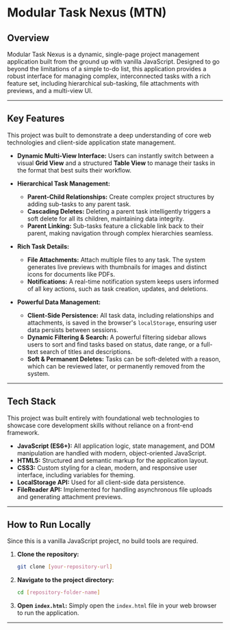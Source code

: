 # Modular Task Nexus (MTN)

## Overview

Modular Task Nexus is a dynamic, single-page project management application built from the ground up with vanilla JavaScript. Designed to go beyond the limitations of a simple to-do list, this application provides a robust interface for managing complex, interconnected tasks with a rich feature set, including hierarchical sub-tasking, file attachments with previews, and a multi-view UI.

---

## Key Features

This project was built to demonstrate a deep understanding of core web technologies and client-side application state management.

* **Dynamic Multi-View Interface:** Users can instantly switch between a visual **Grid View** and a structured **Table View** to manage their tasks in the format that best suits their workflow.

* **Hierarchical Task Management:**
    * **Parent-Child Relationships:** Create complex project structures by adding sub-tasks to any parent task.
    * **Cascading Deletes:** Deleting a parent task intelligently triggers a soft delete for all its children, maintaining data integrity.
    * **Parent Linking:** Sub-tasks feature a clickable link back to their parent, making navigation through complex hierarchies seamless.

* **Rich Task Details:**
    * **File Attachments:** Attach multiple files to any task. The system generates live previews with thumbnails for images and distinct icons for documents like PDFs.
    * **Notifications:** A real-time notification system keeps users informed of all key actions, such as task creation, updates, and deletions.

* **Powerful Data Management:**
    * **Client-Side Persistence:** All task data, including relationships and attachments, is saved in the browser's `localStorage`, ensuring user data persists between sessions.
    * **Dynamic Filtering & Search:** A powerful filtering sidebar allows users to sort and find tasks based on status, date range, or a full-text search of titles and descriptions.
    * **Soft & Permanent Deletes:** Tasks can be soft-deleted with a reason, which can be reviewed later, or permanently removed from the system.

---

## Tech Stack

This project was built entirely with foundational web technologies to showcase core development skills without reliance on a front-end framework.

* **JavaScript (ES6+):** All application logic, state management, and DOM manipulation are handled with modern, object-oriented JavaScript.
* **HTML5:** Structured and semantic markup for the application layout.
* **CSS3:** Custom styling for a clean, modern, and responsive user interface, including variables for theming.
* **LocalStorage API:** Used for all client-side data persistence.
* **FileReader API:** Implemented for handling asynchronous file uploads and generating attachment previews.

---

## How to Run Locally

Since this is a vanilla JavaScript project, no build tools are required.

1.  **Clone the repository:**
    ```bash
    git clone [your-repository-url]
    ```
2.  **Navigate to the project directory:**
    ```bash
    cd [repository-folder-name]
    ```
3.  **Open `index.html`:**
    Simply open the `index.html` file in your web browser to run the application.

---
